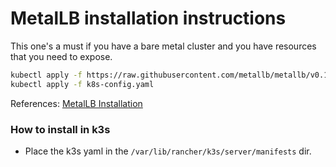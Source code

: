 # MetalLB installation instructions

This one's a must if you have a bare metal cluster and you have
resources that you need to expose.

```bash
kubectl apply -f https://raw.githubusercontent.com/metallb/metallb/v0.15.2/config/manifests/metallb-native.yaml
kubectl apply -f k8s-config.yaml
```

References:
[MetalLB Installation](https://metallb.io/installation/)

### How to install in k3s

* Place the k3s yaml in the `/var/lib/rancher/k3s/server/manifests` dir.
